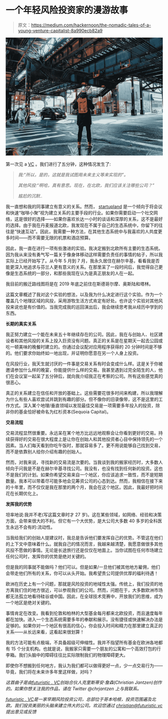 # 一个年轻风险投资家的漫游故事

> 原文：<https://medium.com/hackernoon/the-nomadic-tales-of-a-young-venture-capitalist-8a990ecb82a9>

![](img/a182ae2cc48c89c4bed9f2e32fe1af5c.png)

第一次见 a [VC](https://hackernoon.com/tagged/vc) 。我们进行了五分钟，这种情况发生了:

> *我:“所以，是的，这就是我试图用未来主义等来实现的”。*
> 
> *其他风投:“啊哈，真有意思。现在，在北欧，我们应该关注哪些公司？”*
> 
> *尴尬的沉默..*

我一直想和我的同事建立有意义的关系。然而， [startupland](https://hackernoon.com/tagged/startupland) 是一个倾向于将会议和快速“咖啡小聚”视为建立关系的主要手段的行业。如果你需要启动一个社交网络，这是很好的选择——如果你喜欢长达一小时的谈话和深厚的关系，这不是最好的选择。由于我在丹麦报道北欧，我发现在不属于自己的生态系统中，你留下的往往是“快速互动”。因此，我需要一种方法，在其他生态系统中与我喜欢的人共度更多时间——而不需要无限的机票和酒店预算。

因此，我一直在进行一项有些激进的实验。我决定搬到北欧所有主要的生态系统。因为我从来没有勇气写一篇关于像身体移动这样需要负责任的事情的帖子，所以我实际上已经开始写了。从今年 5 月到 7 月，我永久居住在赫尔辛基，看看我是否能更深入地追求与芬兰人更有意义的关系。在那里呆了一段时间后，我觉得自己更像是生态系统的一部分，和那些我现在认为是真正朋友的人在一起。

我目前的搬迁路线图将是在 2019 年底之前住在斯德哥尔摩、奥斯陆和塔林。

这篇文章概述了我对这个实验的想法，以及我为什么决定进行这个实验。作为一个覆盖几个地理区域的风投，采用游牧生活方式肯定有好处。也许这个实验对其他风投来说也是有价值的。当我完成我的巡回演出后，我会继续思考我从经历中学到的东西。

**长期的真实关系**

我正努力建立一个能在未来五十年继续存在的公司。因此，我在与创始人、社区建设者和其他风投的关系上投入巨资没有问题。真正的关系是在星期天一起去公园或吃一顿美味的晚餐时建立的。你通过会议配对应用程序获得的 20 分钟时间是不够的。他们要求你始终如一地出现，并证明你愿意在另一个人身上投资。

在风投行业，我天生就讨厌的一件事是交易关系有时会变成什么样。这是关于你被邀请参加什么样的晚宴，你能提供什么样的交易。我甚至遇到过完全陌生的人，他们在会议室一起呆了五分钟后，就向我介绍我正在考察的公司。所有这些感觉真的很恶心。

真正的关系建立在信任和开放的基础上。这些需要花很多时间来构建，所以我理解为什么有些人喜欢尝试并跳到有趣的部分。但不像你的旧录像带，这不是这里的工作方式。深入某个地理/垂直领域以发现最佳交易是一项需要多年投入的投资，除非你的基金恰好被命名为红杉资本(Sequoia Capital)。

**交易流程**

交易流程显然很重要。永远呆在某个地方比远远地观察会让你看到更好的交易。持续获得好的交易在很大程度上是让你在创始人和其他投资者心目中保持领先的一个因素。当人们每天看到你吃午饭时，那就容易多了。更不用说能够自己找到交易，而不是依靠别人给你介绍有趣的创始人。

然而，对我来说，寻找新的交易流是次要的。当我谈到我的搬家经历时，大多数人倾向于问我是不是在赫尔辛基寻找公司。我没有，也没有找到任何新的投资。这也不是我们的计划。如果你希望交易来自一个地区，你应该追求一致性，而不是短期数量。我本可以带着尽可能多地会见筹资公司的心态到达。然而，我相信在接下来的十年里，而不仅仅是我在那里的两个月，我会在这个地区。因此，我最好把时间花在长期优化上。

**发挥我的优势**

坦率地说:我并不老(写这篇文章时才 27 岁)。这在某些领域，如网络、经验和决策方面，会带来很大的不利。但它有一个大优势，是大公司大多数 40 多岁的全科医生永远不会有的:流动性。

当我给我们的创始人提建议时，我总是告诉他们要发挥自己的优势。不管这在他们的上下文中意味着什么。就我自己的情况而言，我越来越清楚，我愿意做很多其他风投不愿做的事情。无论是长途旅行还是仅仅在地面上。当你试图在任何市场建立任何公司时，发挥你的优势是绝对关键的。

但是我的同事就不能做吗？他们可以。但是如果/一旦他们被其他地方雇佣，他们会带走他们所有的关系，你可以从头开始。我希望贵公司提供优厚的福利待遇！

欧洲在历史上有一个问题，那就是风险投资的地域性太强。传统上，我们投资的地方离我们住的地方很近，可以参观我们的公司。然而，问题在于，大多数欧洲市场都无法孤立地看待硅谷或中国。因此，在全球技术竞赛中，开放我们的思维，成为一个地区是绝对关键的。

事情肯定在改变。我看到伦敦和柏林的大型基金每月都来北欧投资，而且速度每年都在加快。进入一个生态系统需要多年的奉献和展示。没有捷径或快速解决办法是足够的。如果你对一个地区有很高的信心，你会投入时间和精力在那里建立真正的关系——从长远来看，这看起来很划算！

我的方法可能有点极端，不具备超级可伸缩性。我并不指望所有基金在欧洲各地都有 15 个分支机构。也就是说，我搬家只需要一个朋友的公寓和一个高效打包的行李箱。我们头脑中的障碍往往比实际限制我们的物理障碍更大。

即使你不想搬到任何地方，我认为我们都可以做得更好一点，少一点交易行为——毕竟，我们将在未来许多年里这样做，对吗？

*这首曲子是由*[*futuristic . VC*](https://medium.com/u/79b2312b988?source=post_page-----8a990ecb82a9--------------------------------)*创始合伙人克里斯蒂安·詹森(Christian Jantzen)创作的。如果你想关注我的作品，请在 Twitter @chrjantzen 上与我联系。*

[*futuristic . VC*](http://futuristic.vc)*是一家早期风险投资公司，总部位于哥本哈根，投资范围遍及北欧。我们投资美丽的头脑来建立伟大的公司。欢迎您通过 christian@futuristic.vc 提出意见或反馈*